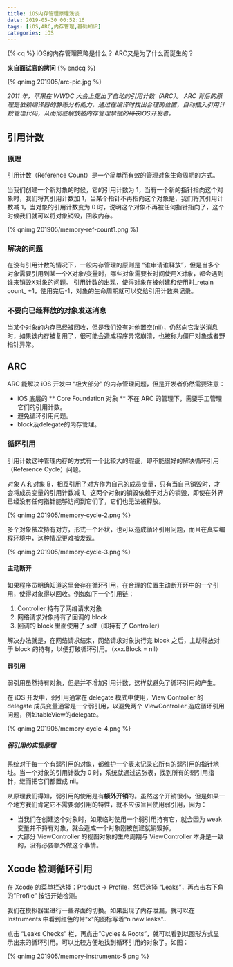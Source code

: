 ```yaml
---
title: iOS内存管理原理浅谈
date: 2019-05-30 00:52:16
tags: [iOS,ARC,内存管理,基础知识]
categories: iOS
---
```


{% cq %}
iOS的内存管理策略是什么？ ARC又是为了什么而诞生的？

**来自面试官的拷问**
{% endcq %}

{% qnimg 201905/arc-pic.jpg %}

<!-- more -->


*2011 年，苹果在 WWDC 大会上提出了自动的引用计数（ARC）。
ARC 背后的原理是依赖编译器的静态分析能力，通过在编译时找出合理的位置，自动插入引用计数管理代码，从而彻底解放被内存管理禁锢的~~码农~~iOS开发者。*

## 引用计数 ##

### 原理 ###
引用计数（Reference Count）是一个简单而有效的管理对象生命周期的方式。

当我们创建一个新对象的时候，它的引用计数为 1，当有一个新的指针指向这个对象时，我们将其引用计数加 1，当某个指针不再指向这个对象是，我们将其引用计数减 1，当对象的引用计数变为 0 时，说明这个对象不再被任何指针指向了，这个时候我们就可以将对象销毁，回收内存。

{% qnimg 201905/memory-ref-count1.png %}

### 解决的问题 ###
在没有引用计数的情况下，一般内存管理的原则是 “谁申请谁释放”，但是当多个对象需要引用到某一个X对象/变量时，哪些对象需要长时间使用X对象，都会遇到谁来销毁X对象的问题。
引用计数的出现，使得对象在被创建和使用时_retain count_ +1，使用完后-1，对象的生命周期就可以交给引用计数来记录。

### 不要向已经释放的对象发送消息 ###
当某个对象的内存已经被回收，但是我们没有对他置空(nil)，仍然向它发送消息时，如果该内存被复用了，很可能会造成程序异常崩溃，也被称为僵尸对象或者野指针异常。

## ARC ##

ARC 能解决 iOS 开发中 “极大部分” 的内存管理问题，但是开发者仍然需要注意：

+ iOS 底层的 ** Core Foundation 对象 ** 不在 ARC 的管理下，需要手工管理它们的引用计数。
+ 避免循环引用问题。
+ block及delegate的内存管理。

### 循环引用 ###
引用计数这种管理内存的方式有一个比较大的瑕疵，即不能很好的解决循环引用（Reference Cycle）问题。

对象 A 和对象 B，相互引用了对方作为自己的成员变量，只有当自己销毁时，才会将成员变量的引用计数减 1。这两个对象的销毁依赖于对方的销毁，即使在外界已经没有任何指针能够访问到它们了，它们也无法被释放。

{% qnimg 201905/memory-cycle-2.png %}

多个对象依次持有对方，形式一个环状，也可以造成循环引用问题，而且在真实编程环境中，这种情况更难被发现。

{% qnimg 201905/memory-cycle-3.png %}

#### 主动断开 ####

如果程序员明确知道这里会存在循环引用，在合理的位置主动断开环中的一个引用，使得对象得以回收。例如如下一个引用链：

1. Controller 持有了网络请求对象
2. 网络请求对象持有了回调的 block
3. 回调的 block 里面使用了 self（即持有了 Controller）

解决办法就是，在网络请求结束，网络请求对象执行完 block 之后，主动释放对于 block 的持有，以便打破循环引用。（xxx.Block = nil）

#### 弱引用 ####

弱引用虽然持有对象，但是并不增加引用计数，这样就避免了循环引用的产生。

在 iOS 开发中，弱引用通常在 delegate 模式中使用，View Controller 的 delegate 成员变量通常是一个弱引用，以避免两个 ViewController 造成循环引用问题，例如tableView的delegate。

{% qnimg 201905/memory-cycle-4.png %}

##### 弱引用的实现原理 #####
系统对于每一个有弱引用的对象，都维护一个表来记录它所有的弱引用的指针地址。当一个对象的引用计数为 0 时，系统就通过这张表，找到所有的弱引用指针，继而把它们都置成 nil。

从原理我们得知，弱引用的使用是有**额外开销**的。虽然这个开销很小，但是如果一个地方我们肯定它不需要弱引用的特性，就不应该盲目使用弱引用，因为：

+ 当我们在创建这个对象时，如果临时使用一个弱引用持有它，就会因为 weak 变量并不持有对象，就会造成一个对象刚被创建就销毁掉。
+ 大部分 ViewController 的视图对象的生命周期与 ViewController 本身是一致的，没有必要额外做这个事情。

## Xcode 检测循环引用 ##

在 Xcode 的菜单栏选择：Product -> Profile，然后选择 “Leaks”，再点击右下角的”Profile” 按钮开始检测。

我们在模拟器里进行一些界面的切换。如果出现了内存泄漏，就可以在 Instruments 中看到红色的带"x"的图标写着“n new leaks”..

点击 “Leaks Checks” 栏，再点击”Cycles & Roots”，就可以看到以图形方式显示出来的循环引用。可以比较方便地找到循环引用的对象了。如图：

{% qnimg 201905/memory-instruments-5.png %}
